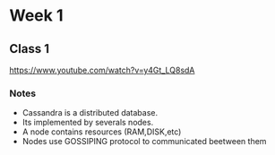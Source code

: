 # Week 1

## Class 1
https://www.youtube.com/watch?v=y4Gt_LQ8sdA 

### Notes

- Cassandra is a distributed database.
- Its implemented by severals nodes.
- A node contains resources (RAM,DISK,etc)
- Nodes use GOSSIPING protocol to communicated beetween them
